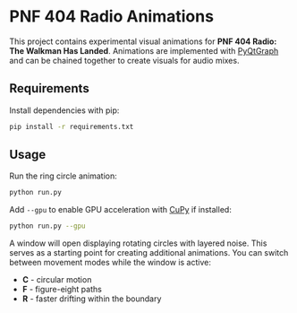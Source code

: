 # PNF 404 Radio Animations

This project contains experimental visual animations for **PNF 404 Radio: The Walkman Has Landed**. Animations are implemented with [PyQtGraph](https://www.pyqtgraph.org/) and can be chained together to create visuals for audio mixes.

## Requirements

Install dependencies with pip:

```bash
pip install -r requirements.txt
```

## Usage

Run the ring circle animation:

```bash
python run.py
```

Add ``--gpu`` to enable GPU acceleration with [CuPy](https://cupy.dev/) if
installed:

```bash
python run.py --gpu
```

A window will open displaying rotating circles with layered noise. This
serves as a starting point for creating additional animations. You can switch
between movement modes while the window is active:

* **C** - circular motion
* **F** - figure-eight paths
* **R** - faster drifting within the boundary
